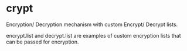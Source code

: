 # crypt
Encryption/ Decryption mechanism with custom Encrypt/ Decrypt lists.

encrypt.list and decrypt.list are examples of custom encryption lists that can be passed for encryption.
